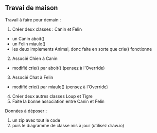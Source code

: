 ## Travai de maison

Travail à faire pour demain :
1. Créer deux classes : Canin et Felin
  * un Canin aboit()
  * un Felin miaule()
  * les deux implements Animal, donc faite en sorte que crie() fonctionne
2. Associé Chien à Canin
  * modifié crie() par aboit() (pensez à l'Override)
3. Associé Chat à Felin
  * modifié crie() par miaule() (pensez à l'Override)
4. Créer deux autres classes Loup et Tigre
5. Faite la bonne association entre Canin et Felin

Données à déposer :
1. un zip avec tout le code
2. puis le diagramme de classe mis à jour (utilisez draw.io)
